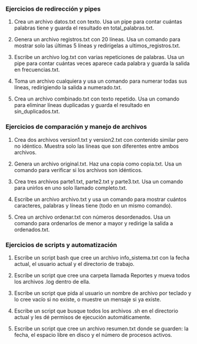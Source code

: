 ### Ejercicios de redirección y pipes

1. Crea un archivo datos.txt con texto. Usa un pipe para contar cuántas palabras tiene y guarda el resultado en total_palabras.txt.

2. Genera un archivo registros.txt con 20 líneas. Usa un comando para mostrar solo las últimas 5 líneas y redirígelas a ultimos_registros.txt.

3. Escribe un archivo log.txt con varias repeticiones de palabras. Usa un pipe para contar cuántas veces aparece cada palabra y guarda la salida en frecuencias.txt.

4. Toma un archivo cualquiera y usa un comando para numerar todas sus líneas, redirigiendo la salida a numerado.txt.

5. Crea un archivo combinado.txt con texto repetido. Usa un comando para eliminar líneas duplicadas y guarda el resultado en sin_duplicados.txt.

### Ejercicios de comparación y manejo de archivos

1. Crea dos archivos version1.txt y version2.txt con contenido similar pero no idéntico. Muestra solo las líneas que son diferentes entre ambos archivos.

2. Genera un archivo original.txt. Haz una copia como copia.txt. Usa un comando para verificar si los archivos son idénticos.

3. Crea tres archivos parte1.txt, parte2.txt y parte3.txt. Usa un comando para unirlos en uno solo llamado completo.txt.

4. Escribe un archivo archivo.txt y usa un comando para mostrar cuántos caracteres, palabras y líneas tiene (todo en un mismo comando).

5. Crea un archivo ordenar.txt con números desordenados. Usa un comando para ordenarlos de menor a mayor y redirige la salida a ordenados.txt.

### Ejercicios de scripts y automatización

1. Escribe un script bash que cree un archivo info_sistema.txt con la fecha actual, el usuario actual y el directorio de trabajo.

2. Escribe un script que cree una carpeta llamada Reportes y mueva todos los archivos .log dentro de ella.

3. Escribe un script que pida al usuario un nombre de archivo por teclado y lo cree vacío si no existe, o muestre un mensaje si ya existe.

4. Escribe un script que busque todos los archivos .sh en el directorio actual y les dé permisos de ejecución automáticamente.

5. Escribe un script que cree un archivo resumen.txt donde se guarden: la fecha, el espacio libre en disco y el número de procesos activos.